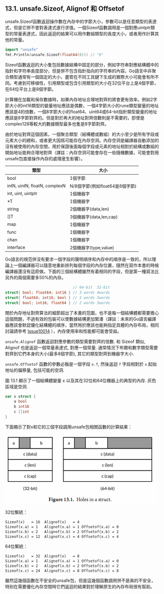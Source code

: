 ## 13.1. unsafe.Sizeof, Alignof 和 Offsetof

unsafe.Sizeof函數返迴操作數在內存中的字節大小，參數可以是任意類型的表達式，但是它併不會對表達式進行求值。一個Sizeof函數調用是一個對應uintptr類型的常量表達式，因此返迴的結果可以用作數組類型的長度大小，或者用作計算其他的常量。

```Go
import "unsafe"
fmt.Println(unsafe.Sizeof(float64(0))) // "8"
```

Sizeof函數返迴的大小隻包括數據結構中固定的部分，例如字符串對應結構體中的指針和字符串長度部分，但是併不包含指針指向的字符串的內容。Go語言中非聚合類型通常有一個固定的大小，盡管在不同工具鏈下生成的實際大小可能會有所不同。考慮到可移植性，引用類型或包含引用類型的大小在32位平台上是4個字節，在64位平台上是8個字節。

計算機在加載和保存數據時，如果內存地址合理地對齊的將會更有效率。例如2字節大小的int16類型的變量地址應該是偶數，一個4字節大小的rune類型變量的地址應該是4的倍數，一個8字節大小的float64、uint64或64-bit指針類型變量的地址應該是8字節對齊的。但是對於再大的地址對齊倍數則是不需要的，卽使是complex128等較大的數據類型最多也隻是8字節對齊。

由於地址對齊這個因素，一個聚合類型（結構體或數組）的大小至少是所有字段或元素大小的總和，或者更大因爲可能存在內存空洞。內存空洞是編譯器自動添加的沒有被使用的內存空間，用於保證後面每個字段或元素的地址相對於結構或數組的開始地址能夠合理地對齊（譯註：內存空洞可能會存在一些隨機數據，可能會對用unsafe包直接操作內存的處理産生影響）。


類型                          | 大小
----------------------------- | ----
bool                          | 1個字節
intN, uintN, floatN, complexN | N/8個字節(例如float64是8個字節)
int, uint, uintptr            | 1個機器字
*T                            | 1個機器字
string                        | 2個機器字(data,len)
[]T                           | 3個機器字(data,len,cap)
map                           | 1個機器字
func                          | 1個機器字
chan                          | 1個機器字
interface                     | 2個機器字(type,value)

Go語言的規范併沒有要求一個字段的聲明順序和內存中的順序是一致的，所以理論上一個編譯器可以隨意地重新排列每個字段的內存位置，隨然在寫作本書的時候編譯器還沒有這麽做。下面的三個結構體雖然有着相同的字段，但是第一種寫法比另外的兩個需要多50%的內存。

```Go
                               // 64-bit  32-bit
struct{ bool; float64; int16 } // 3 words 4words
struct{ float64; int16; bool } // 2 words 3words
struct{ bool; int16; float64 } // 2 words 3words
```

關於內存地址對齊算法的細節超出了本書的范圍，也不是每一個結構體都需要擔心這個問題，不過有效的包裝可以使數據結構更加緊湊（譯註：未來的Go語言編譯器應該會默認優化結構體的順序，當然用於應該也能夠指定具體的內存布局，相同討論請參考 [Issue10014](https://github.com/golang/go/issues/10014) ），內存使用率和性能都可能會受益。

`unsafe.Alignof` 函數返迴對應參數的類型需要對齊的倍數. 和 Sizeof 類似, Alignof 也是返迴一個常量表達式, 對應一個常量. 通常情況下布爾和數字類型需要對齊到它們本身的大小(最多8個字節), 其它的類型對齊到機器字大小.

`unsafe.Offsetof` 函數的參數必鬚是一個字段 `x.f`, 然後返迴 `f` 字段相對於 `x` 起始地址的偏移量, 包括可能的空洞.

圖 13.1 顯示了一個結構體變量 x 以及其在32位和64位機器上的典型的內存. 灰色區域是空洞.

```Go
var x struct {
	a bool
	b int16
	c []int
}
```

下面顯示了對x和它的三個字段調用unsafe包相關函數的計算結果：

![](../images/ch13-01.png)

32位繫統：

```
Sizeof(x)   = 16  Alignof(x)   = 4
Sizeof(x.a) = 1   Alignof(x.a) = 1 Offsetof(x.a) = 0
Sizeof(x.b) = 2   Alignof(x.b) = 2 Offsetof(x.b) = 2
Sizeof(x.c) = 12  Alignof(x.c) = 4 Offsetof(x.c) = 4
```

64位繫統：

```
Sizeof(x)   = 32  Alignof(x)   = 8
Sizeof(x.a) = 1   Alignof(x.a) = 1 Offsetof(x.a) = 0
Sizeof(x.b) = 2   Alignof(x.b) = 2 Offsetof(x.b) = 2
Sizeof(x.c) = 24  Alignof(x.c) = 8 Offsetof(x.c) = 8
```

雖然這幾個函數在不安全的unsafe包，但是這幾個函數調用併不是眞的不安全，特别在需要優化內存空間時它們返迴的結果對於理解原生的內存布局很有幫助。

